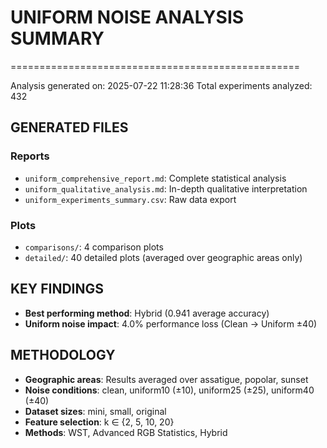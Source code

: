 # UNIFORM NOISE ANALYSIS SUMMARY
==================================================

Analysis generated on: 2025-07-22 11:28:36
Total experiments analyzed: 432

## GENERATED FILES

### Reports
- `uniform_comprehensive_report.md`: Complete statistical analysis
- `uniform_qualitative_analysis.md`: In-depth qualitative interpretation
- `uniform_experiments_summary.csv`: Raw data export

### Plots
- `comparisons/`: 4 comparison plots
- `detailed/`: 40 detailed plots (averaged over geographic areas only)

## KEY FINDINGS

- **Best performing method**: Hybrid (0.941 average accuracy)
- **Uniform noise impact**: 4.0% performance loss (Clean → Uniform ±40)

## METHODOLOGY

- **Geographic areas**: Results averaged over assatigue, popolar, sunset
- **Noise conditions**: clean, uniform10 (±10), uniform25 (±25), uniform40 (±40)
- **Dataset sizes**: mini, small, original
- **Feature selection**: k ∈ {2, 5, 10, 20}
- **Methods**: WST, Advanced RGB Statistics, Hybrid
